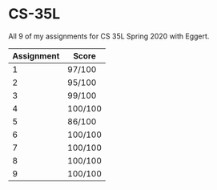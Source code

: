 # CS-35L

All 9 of my assignments for CS 35L Spring 2020 with Eggert. 


| Assignment | Score |
| ---- | ---- |
|     1      |97/100 | 
|     2      |95/100 | 
|     3      |99/100 | 
|     4      |100/100| 
|     5      |86/100 | (null byte comparison bug fixed)
|     6      |100/100 | 
|     7      |100/100 | 
|     8      |100/100 | 
|     9      |100/100 | 